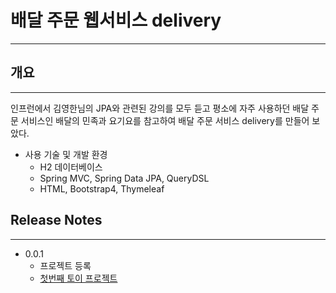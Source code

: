 # 배달 주문 웹서비스 delivery

-----
## 개요

-----
인프런에서 김영한님의 JPA와 관련된 강의를 모두 듣고 평소에 자주 사용하던 배달 주문 서비스인 
배달의 민족과 요기요를 참고하여 배달 주문 서비스 delivery를 만들어 보았다.

* 사용 기술 및 개발 환경
  * H2 데이터베이스
  * Spring MVC, Spring Data JPA, QueryDSL
  * HTML, Bootstrap4, Thymeleaf

## Release Notes

-----
  * 0.0.1 
    * 프로젝트 등록
    * [첫번째 토이 프로젝트](https://backseok.tistory.com/2)
